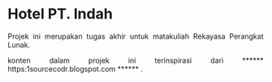 # Hotel PT. Indah
<p align='justify'>Projek ini merupakan tugas akhir untuk matakuliah Rekayasa Perangkat Lunak.</p>

<p align='justify'>konten dalam projek ini terinspirasi dari ****** https:1sourcecodr.blogspot.com ****** .</p>



